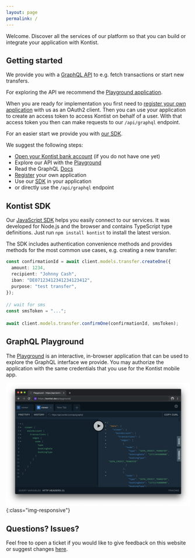 ```yaml
---
layout: page
permalink: /
---
```


Welcome. Discover all the services of our platform so that you can build or integrate your application with Kontist.

## Getting started

We provide you with a [GraphQL API](https://graphql.org) to e.g. fetch transactions or start new transfers.

For exploring the API we recommend the [Playground application](/playground).

When you are ready for implementation you first need to [register your own application](/client-management) with us as an OAuth2 client. Then you can use your application to create an access token to access Kontist on behalf of a user. With that access token you then can make requests to our `/api/graphql` endpoint.

For an easier start we provide you with [our SDK](/sdk).

We suggest the following steps:
* [Open your Kontist bank account](https://start.kontist.com/?utm_campaign=kontist_dev) (if you do not have one yet)
* Explore our API with the [Playground](/playground)
* Read the GraphQL [Docs](/docs)
* [Register](/client-management) your own application
* Use our [SDK](/sdk) in your application
* or directly use the `/api/graphql` endpoint

## Kontist SDK

Our [JavaScript SDK](/sdk) helps you easily connect to our services. It was developed for Node.js and the browser and contains TypeScript type definitions. Just run `npm install kontist` to install the latest version.

The SDK includes authentication convenience methods and provides methods for the most common use cases, e.g. creating a new transfer:
```typescript
const confirmationId = await client.models.transfer.createOne({
  amount: 1234,
  recipient: "Johnny Cash",
  iban: "DE07123412341234123412",
  purpose: "test transfer",
});

// wait for sms
const smsToken = "...";

await client.models.transfer.confirmOne(confirmationId, smsToken);
```

## GraphQL Playground

The [Playground](/playground) is an interactive, in-browser application that can be used to explore the GraphQL interface we provide. You may authorize the application with the same credentials that you use for the Kontist mobile app.

![Playground Screenshot](/assets/playground.png){:class="img-responsive"}

## Questions? Issues?

Feel free to open a ticket if you would like to give feedback on this website or suggest changes [here](https://github.com/kontist/kontist.github.io/issues/new).
